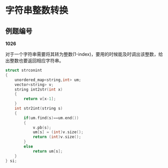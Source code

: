 # 字符串整数转换

## 例题编号

**1026**



对于一个字符串需要将其转为整数(1-index)，要用的时候能及时调出该整数，给出整数也要返回相应字符串。



```c++
struct strconint
{
	unordered_map<string,int> um;
	vector<string> v;
	string int2str(int x)
	{
		return v[x-1];
	}
	int str2int(string s)
	{
		if(um.find(s)==um.end())
		{
			v.pb(s);
			um[s] = (int)v.size();
			return (int)v.size();
		}
		else
			return um[s];
	}
} si;
```

